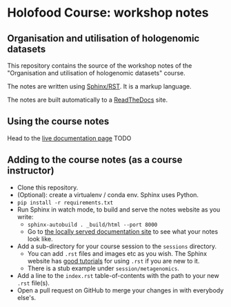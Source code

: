 # Holofood Course: workshop notes
## Organisation and utilisation of hologenomic datasets

This repository contains the source of the workshop notes of the "Organisation and utilisation of hologenomic datasets" course.

The notes are written using [Sphinx/RST](https://www.sphinx-doc.org/en/master/usage/restructuredtext/basics.html).
It is a markup language.

The notes are built automatically to a [ReadTheDocs](https://readthedocs.org/) site.

## Using the course notes
Head to the [live documentation page](https://readthedocs.org/) TODO

## Adding to the course notes (as a course instructor)
- Clone this repository.
- (Optional): create a virtualenv / conda env. Sphinx uses Python.
- `pip install -r requirements.txt`
- Run Sphinx in watch mode, to build and serve the notes website as you write:
  - `sphinx-autobuild . _build/html --port 8000`
  - Go to [the locally served documentation site](http://127.0.0.1:8000) to see what your notes look like.
- Add a sub-directory for your course session to the `sessions` directory.
  - You can add `.rst` files and images etc as you wish. 
  The Sphinx website has [good tutorials](https://www.sphinx-doc.org/en/master/usage/restructuredtext/basics.html) for using `.rst` if you are new to it. 
  - There is a stub example under `session/metagenomics`.
- Add a line to the `index.rst` table-of-contents with the path to your new `.rst` file(s).
- Open a pull request on GitHub to merge your changes in with everybody else's.
